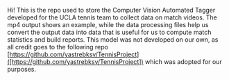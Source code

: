 Hi! This is the repo used to store the Computer Vision Automated Tagger developed for the UCLA tennis team to collect data on match videos. The mp4 output shows an example, while the data processing files help us convert the output data into data that is useful for us to compute match statistics and build reports. This model was not developed on our own, as all credit goes to the following repo [https://github.com/yastrebksv/TennisProject]([https://github.com/yastrebksv/TennisProject]) which was adopted for our purposes.
